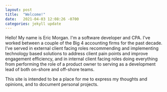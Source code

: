 ```yaml
---
layout: post
title:  "Welcome!"
date:   2021-04-03 12:08:26 -0700
categories: jekyll update
---
```

Hello!  My name is Eric Morgan.  I'm a software developer and CPA.  I've worked between a couple of the Big 4 accounting firms for the past decade.  I’ve served in external client facing roles recommending and implementing technology based solutions to address client pain points and improve engagement efficiency, and in internal client facing roles doing everything from performing the role of a product owner to serving as a development lead of both on-shore and off-shore teams.

This site is intended to be a place for me to express my thoughts and opinions, and to document personal projects.

